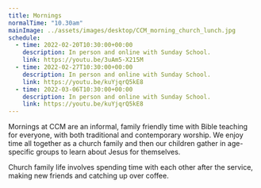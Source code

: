 ```yaml
---
title: Mornings
normalTime: "10.30am"
mainImage: ../assets/images/desktop/CCM_morning_church_lunch.jpg
schedule:
  - time: 2022-02-20T10:30:00+00:00
    description: In person and online with Sunday School.
    link: https://youtu.be/3uAm5-X215M
  - time: 2022-02-27T10:30:00+00:00
    description: In person and online with Sunday School.
    link: https://youtu.be/kuYjqrQ5kE8
  - time: 2022-03-06T10:30:00+00:00
    description: In person and online with Sunday School.
    link: https://youtu.be/kuYjqrQ5kE8
---
```

Mornings at CCM are an informal, family friendly time with Bible teaching for everyone, with both traditional and contemporary worship. We enjoy time all together as a church family and then our children gather in age-specific groups to learn about Jesus for themselves.

Church family life involves spending time with each other after the service, making new friends and catching up over coffee.
